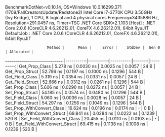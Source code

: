 
BenchmarkDotNet=v0.10.14, OS=Windows 10.0.16299.371 (1709/FallCreatorsUpdate/Redstone3)
Intel Core i7-3770K CPU 3.50GHz (Ivy Bridge), 1 CPU, 8 logical and 4 physical cores
Frequency=3435886 Hz, Resolution=291.0457 ns, Timer=TSC
.NET Core SDK=2.1.103
  [Host]     : .NET Core 2.0.6 (CoreCLR 4.6.26212.01, CoreFX 4.6.26212.01), 64bit RyuJIT
  DefaultJob : .NET Core 2.0.6 (CoreCLR 4.6.26212.01, CoreFX 4.6.26212.01), 64bit RyuJIT


                       Method |      Mean |     Error |    StdDev |  Gen 0 | Allocated |
----------------------------- |----------:|----------:|----------:|-------:|----------:|
               Get_Prop_Class |  5.278 ns | 0.0030 ns | 0.0025 ns | 0.0057 |      24 B |
              Get_Prop_Struct | 52.796 ns | 0.1197 ns | 0.1000 ns | 0.1296 |     544 B |
              Get_Field_Class |  5.319 ns | 0.0354 ns | 0.0331 ns | 0.0057 |      24 B |
             Get_Field_Struct | 52.666 ns | 0.0312 ns | 0.0261 ns | 0.1296 |     544 B |
               Set_Prop_Class |  5.606 ns | 0.0290 ns | 0.0272 ns | 0.0057 |      24 B |
              Set_Prop_Struct | 54.185 ns | 0.0574 ns | 0.0480 ns | 0.1296 |     544 B |
              Set_Field_Class |  5.060 ns | 0.0036 ns | 0.0028 ns | 0.0057 |      24 B |
             Set_Field_Struct | 54.297 ns | 0.1256 ns | 0.1049 ns | 0.1296 |     544 B |
   Set_Prop_WithConvert_Class | 19.624 ns | 0.0196 ns | 0.0174 ns |      - |       0 B |
  Set_Prop_WithConvert_Struct | 69.841 ns | 0.0284 ns | 0.0222 ns | 0.1239 |     520 B |
  Set_Field_WithConvert_Class | 20.455 ns | 0.0110 ns | 0.0103 ns |      - |       0 B |
 Set_Field_WithConvert_Struct | 69.415 ns | 0.1138 ns | 0.1008 ns | 0.1239 |     520 B |
